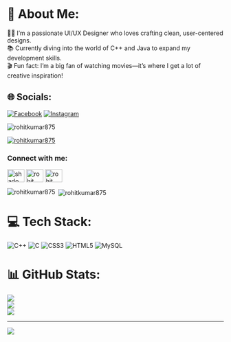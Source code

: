 # 💫 About Me:
👨‍💻 I’m a passionate UI/UX Designer who loves crafting clean, user-centered designs.<br>📚 Currently diving into the world of C++ and Java to expand my development skills.<br>🎬 Fun fact: I’m a big fan of watching movies—it’s where I get a lot of creative inspiration!


## 🌐 Socials:
[![Facebook](https://img.shields.io/badge/Facebook-%231877F2.svg?logo=Facebook&logoColor=white)](https://facebook.com/https://www.facebook.com/share/1GJJGSmEPT/) [![Instagram](https://img.shields.io/badge/Instagram-%23E4405F.svg?logo=Instagram&logoColor=white)](https://instagram.com/https://www.instagram.com/its_me_rohit154?igsh=MW01a3I4ZmtqdGp5YQ==) 
<p align="left"> <img src="https://komarev.com/ghpvc/?username=rohitkumar875&label=Profile%20views&color=0e75b6&style=flat" alt="rohitkumar875" /> </p>
<p align="left"> <a href="https://github.com/ryo-ma/github-profile-trophy"><img src="https://github-profile-trophy.vercel.app/?username=rohitkumar875" alt="rohitkumar875" /></a> </p>
<h3 align="left">Connect with me:</h3>
<p align="left">
<a href="https://twitter.com/shadowrkt" target="blank"><img align="center" src="https://raw.githubusercontent.com/rahuldkjain/github-profile-readme-generator/master/src/images/icons/Social/twitter.svg" alt="shadowrkt" height="30" width="40" /></a>
<a href="https://linkedin.com/in/rohit kumar teli" target="blank"><img align="center" src="https://raw.githubusercontent.com/rahuldkjain/github-profile-readme-generator/master/src/images/icons/Social/linked-in-alt.svg" alt="rohit kumar teli" height="30" width="40" /></a>
<a href="https://www.youtube.com/c/rohit gaming" target="blank"><img align="center" src="https://raw.githubusercontent.com/rahuldkjain/github-profile-readme-generator/master/src/images/icons/Social/youtube.svg" alt="rohit gaming" height="30" width="40" /></a>
</p>

<p><img align="left" src="https://github-readme-stats.vercel.app/api/top-langs?username=rohitkumar875&show_icons=true&locale=en&layout=compact" alt="rohitkumar875" /></p>

<p>&nbsp;<img align="center" src="https://github-readme-stats.vercel.app/api?username=rohitkumar875&show_icons=true&locale=en" alt="rohitkumar875" /></p>

# 💻 Tech Stack:
![C++](https://img.shields.io/badge/c++-%2300599C.svg?style=for-the-badge&logo=c%2B%2B&logoColor=white) ![C](https://img.shields.io/badge/c-%2300599C.svg?style=for-the-badge&logo=c&logoColor=white) ![CSS3](https://img.shields.io/badge/css3-%231572B6.svg?style=for-the-badge&logo=css3&logoColor=white) ![HTML5](https://img.shields.io/badge/html5-%23E34F26.svg?style=for-the-badge&logo=html5&logoColor=white) ![MySQL](https://img.shields.io/badge/mysql-4479A1.svg?style=for-the-badge&logo=mysql&logoColor=white) 
# 📊 GitHub Stats:
![](https://github-readme-stats.vercel.app/api?username=Rohitkumar875&theme=dark&hide_border=false&include_all_commits=false&count_private=false)<br/>
![](https://nirzak-streak-stats.vercel.app/?user=Rohitkumar875&theme=dark&hide_border=false)<br/>
![](https://github-readme-stats.vercel.app/api/top-langs/?username=Rohitkumar875&theme=dark&hide_border=false&include_all_commits=false&count_private=false&layout=compact)

---
[![](https://visitcount.itsvg.in/api?id=Rohitkumar875&icon=0&color=0)](https://visitcount.itsvg.in)

<!-- Proudly created with GPRM ( https://gprm.itsvg.in ) -->
